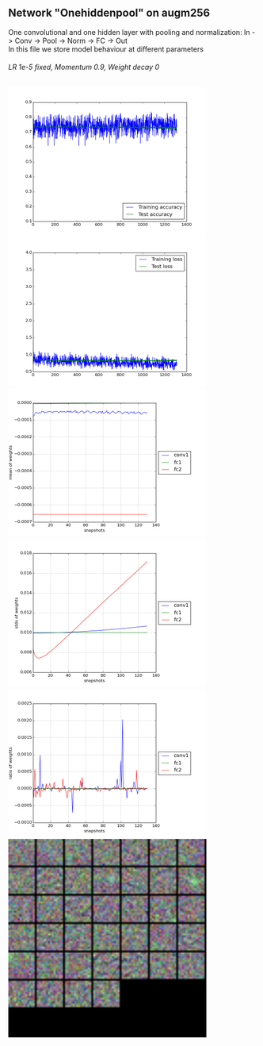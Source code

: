 Network "Onehiddenpool" on augm256
------------------------------

One convolutional and one hidden layer with pooling and normalization: In -> Conv -> Pool -> Norm -> FC -> Out  
In this file we store model behaviour at different parameters

###### LR 1e-5 fixed, Momentum 0.9, Weight decay 0
<img src="./plots/2015-06-11-12-47_accuracy.png" width="400"><img src="./plots/2015-06-11-12-47_loss.png" width="400">
<img src="./plots/2015-06-11-12-53_mean_weights.png" width="400"><img src="./plots/2015-06-11-12-53_stds_weights.png" width="400">
<img src="./plots/2015-06-11-12-53_weight_ratios.png" width="400"><img src="./plots/2015-06-11-12-53_feature_squares.png" width="400">


